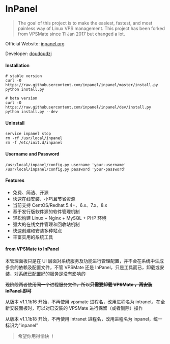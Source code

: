 # InPanel


> The goal of this project is to make the easiest, fastest, and most painless way of Linux VPS management. This project has been forked from VPSMate since 11 Jan 2017 but changed a lot.

Official Website: [inpanel.org](https://inpanel.org "InPanel")

Developer: [doudoudzj](https://github.com/doudoudzj "doudoudzj")

#### Installation

```shell
# stable version
curl -O https://raw.githubusercontent.com/inpanel/inpanel/master/install.py
python install.py

# beta version
curl -O https://raw.githubusercontent.com/inpanel/inpanel/dev/install.py
python install.py --dev
```

#### Uninstall

```shell
service inpanel stop
rm -rf /usr/local/inpanel
rm -f /etc/init.d/inpanel
```

#### Username and Password

```shell
/usr/local/inpanel/config.py username 'your-username'
/usr/local/inpanel/config.py password 'your-password'
```

#### Features

- 免费、简洁、开源
- 快速在线安装、小巧且节省资源
- 当前支持 CentOS/Redhat 5.4+、6.x、7.x、8.x
- 基于发行版软件源的软件管理机制
- 轻松构建 Linux + Nginx + MySQL + PHP 环境
- 强大的在线文件管理和回收站机制
- 快速创建和安装多种站点
- 丰富实用的系统工具

#### from VPSMate to InPanel

本管理面板只是在 UI 层面对系统服务及功能进行管理配置，并不会在系统中生成多余的依赖及配置文件，不管 VPSMate 还是 InPanel，只是工具而已，卸载或安装，对系统已配置好的服务是没有影响的

~~现阶段两者使用同一个进程服务文件，所以**只需要卸载 VPSMate ，再安装 InPanel 即可**~~

从版本 v1.1.1b16 开始，不再使用 vpsmate 进程名，改用进程名为 intranet，在全新安装面板时，可以对已安装的 VPSMate 进行保留（或者删除）操作

从版本 v1.1.1b18 开始，不再使用 intranet 进程名，改用进程名为 inpanel，统一标识为"inpanel"

> 希望你用得愉快 ！

